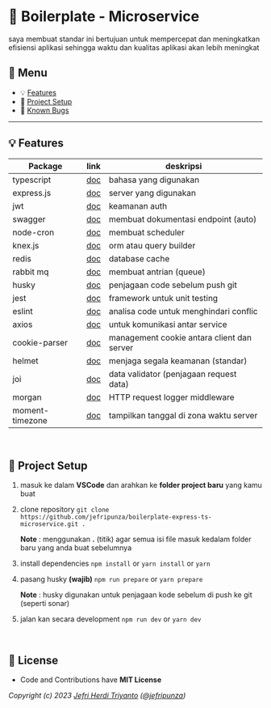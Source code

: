 # :rocket: Boilerplate - Microservice

saya membuat standar ini bertujuan untuk mempercepat dan meningkatkan efisiensi aplikasi sehingga waktu dan kualitas aplikasi akan lebih meningkat

## :paperclip: Menu

-   :bulb: [Features](#bulb-features)
-   :hammer: [Project Setup](#hammer-project-setup)
-   :bug: [Known Bugs](https://github.com/jefripunza/boilerplate-express-ts-microservice/issues)

---

## :bulb: Features

| Package         | link                                                                        | deskripsi                                  |
| --------------- | --------------------------------------------------------------------------- | ------------------------------------------ |
| typescript      | [doc](https://www.typescriptlang.org/ "Typescript Homepage")                | bahasa yang digunakan                      |
| express.js      | [doc](https://expressjs.com/ "Express.js Homepage")                         | server yang digunakan                      |
| jwt             | [doc](https://jwt.io/ "JSON Web Token Homepage")                            | keamanan auth                              |
| swagger         | [doc](https://swagger.io/ "Swagger Homepage")                               | membuat dokumentasi endpoint (auto)        |
| node-cron       | [doc](https://www.npmjs.com/package/node-cron "Node Cron Homepage")         | membuat scheduler                          |
| knex.js         | [doc](https://knexjs.org/ "Knex.js Homepage")                               | orm atau query builder                     |
| redis           | [doc](https://redis.io/ "Redis Homepage")                                   | database cache                             |
| rabbit mq       | [doc](https://www.rabbitmq.com/ "RabbitMQ Homepage")                        | membuat antrian (queue)                    |
| husky           | [doc](https://www.npmjs.com/package/husky "Husky Homepage")                 | penjagaan code sebelum push git            |
| jest            | [doc](https://jestjs.io/ "Jest Homepage")                                   | framework untuk unit testing               |
| eslint          | [doc](https://eslint.org/ "Eslint Homepage")                                | analisa code untuk menghindari conflic     |
| axios           | [doc](https://axios-http.com/docs/intro "Axios Homepage")                   | untuk komunikasi antar service             |
| cookie-parser   | [doc](https://www.npmjs.com/package/cookie-parser "Cookie Parser Homepage") | management cookie antara client dan server |
| helmet          | [doc](https://www.npmjs.com/package/helmet "Helmet Homepage")               | menjaga segala keamanan (standar)          |
| joi             | [doc](https://joi.dev/ "Joi Homepage")                                      | data validator (penjagaan request data)    |
| morgan          | [doc](https://www.npmjs.com/package/morgan "Morgan Homepage")               | HTTP request logger middleware             |
| moment-timezone | [doc](https://momentjs.com/timezone/ "Moment Timezone Homepage")            | tampilkan tanggal di zona waktu server     |

<br/>

## :hammer: Project Setup

1. masuk ke dalam **VSCode** dan arahkan ke **folder project baru** yang kamu buat
2. clone repository `git clone https://github.com/jefripunza/boilerplate-express-ts-microservice.git .`

   **Note** : menggunakan **.** (titik) agar semua isi file masuk kedalam folder baru yang anda buat sebelumnya

3. install dependencies `npm install` or `yarn install` or `yarn`
4. pasang husky **(wajib)** `npm run prepare` or `yarn prepare`

   **Note** : husky digunakan untuk penjagaan kode sebelum di push ke git (seperti sonar)

5. jalan kan secara development `npm run dev` or `yarn dev`

<br/>

## 💫 License

-   Code and Contributions have **MIT License**

_Copyright (c) 2023 [Jefri Herdi Triyanto](http://github.com/jefripunza "My Github") ([@jefripunza](https://instagram.com/jefripunza "My Instagram"))_
